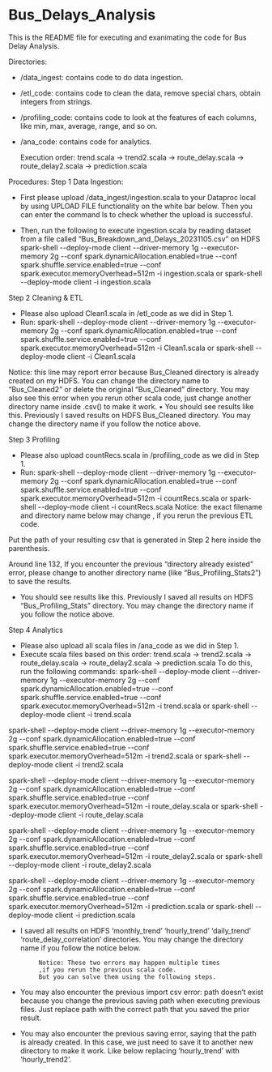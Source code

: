 # Bus_Delays_Analysis

This is the README file for executing and exanimating the code for Bus Delay Analysis.

Directories:

* /data_ingest: contains code to do data ingestion.
* /etl_code: contains code to clean the data, remove special chars, obtain integers from strings.
* /profiling_code: contains code to look at the features of each columns, like min, max, average, range, and so on.
* /ana_code: contains code for analytics. 

  Execution order: trend.scala -> trend2.scala -> route_delay.scala -> route_delay2.scala -> prediction.scala



Procedures:
Step 1 Data Ingestion: 
* First please upload /data_ingest/ingestion.scala to your Dataproc local by using UPLOAD FILE functionality on the white bar below. Then you can enter the command ls to check whether the upload is successful.
 
* Then, run the following to execute ingestion.scala by reading dataset from a file called “Bus_Breakdown_and_Delays_20231105.csv” on HDFS
 spark-shell --deploy-mode client --driver-memory 1g --executor-memory 2g --conf spark.dynamicAllocation.enabled=true --conf spark.shuffle.service.enabled=true --conf spark.executor.memoryOverhead=512m -i ingestion.scala
or 
spark-shell --deploy-mode client -i ingestion.scala



Step 2 Cleaning & ETL 
* Please also upload Clean1.scala in /etl_code as we did in Step 1.
* Run: 
spark-shell --deploy-mode client --driver-memory 1g --executor-memory 2g --conf spark.dynamicAllocation.enabled=true --conf spark.shuffle.service.enabled=true --conf spark.executor.memoryOverhead=512m -i Clean1.scala
or 
spark-shell --deploy-mode client -i Clean1.scala
 
Notice: this line may report error because Bus_Cleaned directory is already created on my HDFS. You can change the directory name to “Bus_Cleaned2” or delete the original “Bus_Cleaned” directory. You may also see this error when you rerun other scala code, just change another directory name inside .csv() to make it work.
•	You should see results like this. Previously I saved results on HDFS Bus_Cleaned directory. You may change the directory name if you follow the notice above.
 

Step 3 Profiling
* Please also upload countRecs.scala in /profiling_code as we did in Step 1.
* Run:
spark-shell --deploy-mode client --driver-memory 1g --executor-memory 2g --conf spark.dynamicAllocation.enabled=true --conf spark.shuffle.service.enabled=true --conf spark.executor.memoryOverhead=512m -i countRecs.scala
or 
spark-shell --deploy-mode client -i countRecs.scala
	Notice: the exact filename and directory name below may change 
            , if you rerun the previous ETL code.
 
Put the path of your resulting csv that is generated in Step 2 here inside the parenthesis.

 
Around line 132, If you encounter the previous “directory already existed” error, please change to another directory name (like “Bus_Profiling_Stats2”) to save the results.

 * You should see results like this. Previously I saved all results on HDFS “Bus_Profiling_Stats” directory. You may change the directory name if you follow the notice above.
 


Step 4 Analytics
* 	Please also upload all scala files in /ana_code as we did in Step 1.
* 	Execute scala files based on this order: 
trend.scala -> trend2.scala -> route_delay.scala -> route_delay2.scala -> prediction.scala
To do this, run the following commands:
spark-shell --deploy-mode client --driver-memory 1g --executor-memory 2g --conf spark.dynamicAllocation.enabled=true --conf spark.shuffle.service.enabled=true --conf spark.executor.memoryOverhead=512m -i trend.scala
or 
spark-shell --deploy-mode client -i trend.scala

spark-shell --deploy-mode client --driver-memory 1g --executor-memory 2g --conf spark.dynamicAllocation.enabled=true --conf spark.shuffle.service.enabled=true --conf spark.executor.memoryOverhead=512m -i trend2.scala
or 
spark-shell --deploy-mode client -i trend2.scala

spark-shell --deploy-mode client --driver-memory 1g --executor-memory 2g --conf spark.dynamicAllocation.enabled=true --conf spark.shuffle.service.enabled=true --conf spark.executor.memoryOverhead=512m -i route_delay.scala
or 
spark-shell --deploy-mode client -i route_delay.scala

spark-shell --deploy-mode client --driver-memory 1g --executor-memory 2g --conf spark.dynamicAllocation.enabled=true --conf spark.shuffle.service.enabled=true --conf spark.executor.memoryOverhead=512m -i route_delay2.scala
or 
spark-shell --deploy-mode client -i route_delay2.scala

spark-shell --deploy-mode client --driver-memory 1g --executor-memory 2g --conf spark.dynamicAllocation.enabled=true --conf spark.shuffle.service.enabled=true --conf spark.executor.memoryOverhead=512m -i prediction.scala
or 
spark-shell --deploy-mode client -i prediction.scala
* 	I saved all results on HDFS ‘monthly_trend’ ‘hourly_trend’ ‘daily_trend’ ‘route_delay_correlation’ directories. You may change the directory name if you follow the notice below.

             Notice: These two errors may happen multiple times 
             ,if you rerun the previous scala code. 
             But you can solve them using the following steps.
* You may also encounter the previous import csv error: path doesn’t exist because you change the previous saving path when executing previous files. Just replace path with the correct path that you saved the prior result.
 
* You may also encounter the previous saving error, saying that the path is already created. In this case, we just need to save it to another new directory to make it work. Like below replacing ‘hourly_trend’ with ‘hourly_trend2’. 
 

